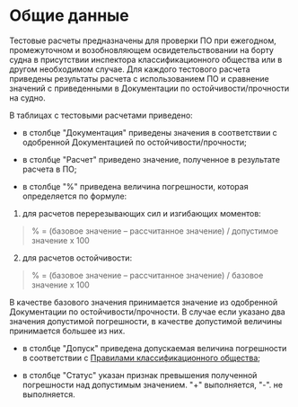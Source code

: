 # Общие данные

Тестовые расчеты предназначены для проверки ПО при ежегодном, промежуточном и возобновляющем освидетельствовании на борту судна в присутствии инспектора классификационного общества или в другом необходимом случае.
Для каждого тестового расчета приведены результаты расчета с использованием ПО и сравнение значений с приведенными в Документации по остойчивости/прочности на судно.

В таблицах с тестовыми расчетами приведено:

- в столбце "Документация" приведены значения в соответствии с одобренной Документацией по остойчивости/прочности;

- в столбце "Расчет" приведено значение, полученное в результате расчета в ПО;

- в столбце "%" приведена величина погрешности, которая определяется по формуле:

1. для расчетов перерезывающих сил и изгибающих моментов:

> % = (базовое значение – рассчитанное значение) / допустимое значение х 100
  
2. для расчетов остойчивости:

> % = (базовое значение – рассчитанное значение) / базовое значение х 100

В качестве базового значения принимается значение из одобренной Документации по остойчивости/прочности. В случае если указано два значения допустимой погрешности, в качестве допустимой величины принимается большее из них.

- в столбце "Допуск" приведена допускаемая величина погрешности в соответствии с [Правилами классификационного общества](/reference/ru/RMRS/Rules/technical_supervision/2-020101-175-2.pdf);

- в столбце "Статус" указан признак превышения полученной погрешности над допустимым значением. "+" выполняется, "-". не выполняется.
